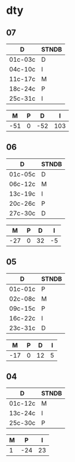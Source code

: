 # dty

## 07

| D       | STNDB  |
| ------- | -- |
| 01c-03c |  D  |
| 04c-10c |  I  |
| 11c-17c |  M  |
| 18c-24c |  P  |
| 25c-31c |  I  |

| **M** | **P**  | **D** | **I** |
| --- | --- | --- | --- |
| -51 |   0 |  -52 |  103 |

## 06

| D       | STNDB  |
| ------- | -- |
| 01c-05c |  D  |
| 06c-12c |  M  |
| 13c-19c |  I  |
| 20c-26c |  P  |
| 27c-30c |  D  |

| **M** | **P**  | **D** | **I** |
| --- | --- | --- | --- |
| -27 |   0 |  32 |  -5 |

## 05

| D       | STNDB |
| ------- | -- |
| 01c-01c |  P  |
| 02c-08c |  M  |
| 09c-15c |  P  |
| 16c-22c |  I  |
| 23c-31c |  D  |

| **M** | **P**  | **D** | **I** |
| --- | --- | --- | --- |
| -17 |   0 |  12 |   5 |

## 04

| D       | STNDB |
| ------- | -- |
| 01c-12c |  M  |
| 13c-24c |  I  |
| 25c-30c |  P  |

| **M**  | **P**  | **I**  |
|  ---  | --- |   ---  |
|  1  |  -24  |  23  |
